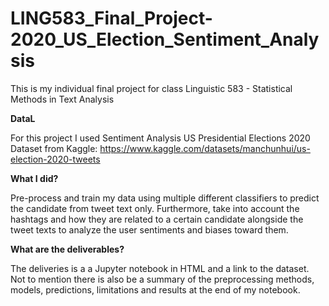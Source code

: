 # LING583_Final_Project-2020_US_Election_Sentiment_Analysis
This is my individual final project for class Linguistic 583 - Statistical Methods in Text Analysis

**DataL**

For this project I used Sentiment Analysis US Presidential Elections 2020 Dataset from Kaggle:
https://www.kaggle.com/datasets/manchunhui/us-election-2020-tweets

**What I did?**

Pre-process and train my data using multiple different classifiers to predict the candidate from tweet text only. Furthermore, take into account the hashtags and how they are related to a certain candidate alongside the tweet texts to analyze the user sentiments and biases toward them. 

**What are the deliverables?**

The deliveries is a a Jupyter notebook in HTML and a link to the dataset. Not to mention there is also be a summary of the preprocessing methods, models, predictions, limitations and results at the end of my notebook. 
